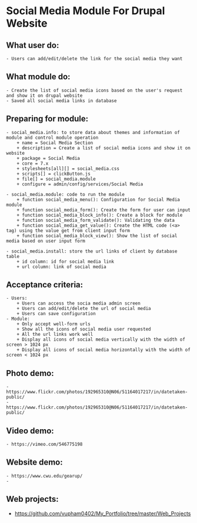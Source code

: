 # Social Media Module For Drupal Website

## What user do:
    - Users can add/edit/delete the link for the social media they want

## What module do:
    - Create the list of social media icons based on the user's request and show it on drupal website
    - Saved all social media links in database

## Preparing for module:
    - social_media.info: to store data about themes and information of module and control module operation
        + name = Social Media Section
        + description = Create a list of social media icons and show it on website
        + package = Social Media
        + core = 7.x
        + stylesheets[all][] = social_media.css
        + scripts[] = clickButton.js
        + file[] = social_media.module  
        + configure = admin/config/services/Social Media
    
    - social_media.module: code to run the module 
        + function social_media_menu(): Configuration for Social Media module
        + function social_media_form(): Create the form for user can input
        + function social_media_block_info(): Create a block for module
        + function social_media_form_validate(): Validating the data
        + function social_media_get_value(): Create the HTML code (<a> tag) using the value get from client input form
        + function social_media_block_view(): Show the list of social media based on user input form
    
    - social_media.install: store the url links of client by database table
        + id column: id for social media link
        + url column: link of social media

## Acceptance criteria:
    - Users:
        + Users can access the socia media admin screen
        + Users can add/edit/delete the url of social media
        + Users can save configuration
    - Module:
        + Only accept well-form urls
        + Show all the icons of social media user requested
        + All the url links work well
        + Display all icons of social media vertically with the width of screen > 1024 px
        + Display all icons of social media horizontally with the width of screen < 1024 px

## Photo demo:
    - https://www.flickr.com/photos/192965310@N06/51164017217/in/datetaken-public/
    - https://www.flickr.com/photos/192965310@N06/51164017217/in/datetaken-public/
  
## Video demo:
    - https://vimeo.com/546775198

## Website demo:
    - https://www.cwu.edu/gearup/
    - 
## Web projects:
  - https://github.com/vupham0402/My_Portfolio/tree/master/Web_Projects
 


    
